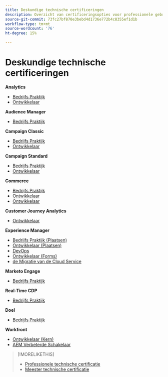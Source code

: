 ```yaml
---
title: Deskundige technische certificeringen
description: Overzicht van certificeringsopties voor professionele gebruikers
source-git-commit: 73fc27bf870e3bebd4d1736e772b4c8355ef1d1b
workflow-type: tm+mt
source-wordcount: '76'
ht-degree: 15%

---
```


# Deskundige technische certificeringen

**Analytics**

* [ Bedrijfs Praktijk ](/help/certifications/aa/aa-e-business.md) <!--AD0-E208-->
* [ Ontwikkelaar ](/help/certifications/aa/aa-e-developer.md) <!--AD0-E209-->

**Audience Manager**

* [ Bedrijfs Praktijk ](/help/certifications/aam/aam-e-business.md) <!--AD0-E457-->

**Campaign Classic**

* [ Bedrijfs Praktijk ](/help/certifications/acc/acc-e-business.md) <!--AD0-E327-->
* [ Ontwikkelaar ](/help/certifications/acc/acc-e-developer.md) <!--AD0-E330-->

**Campaign Standard**

* [ Bedrijfs Praktijk ](/help/certifications/acs/acs-e-business.md) <!--AD0-E307-->
* [ Ontwikkelaar ](/help/certifications/acs/acs-e-developer.md) <!--AD0-E306-->

**Commerce**

* [ Bedrijfs Praktijk ](/help/certifications/ac/ac-e-business.md) <!--AD0-E708-->
* [ Ontwikkelaar ](/help/certifications/ac/ac-e-developer.md) <!--AD0-E716-->
* [ Ontwikkelaar ](/help/certifications/ac/ac-e-fedeveloper.md) <!--AD0-E710-->

**Customer Journey Analytics**

* [ Ontwikkelaar ](/help/certifications/acja/acja-e-developer.md) <!--AD0-E604-->

**Experience Manager**

* [ Bedrijfs Praktijk (Plaatsen) ](/help/certifications/aem/aem-sites-e-business.md) <!--AD0-E121-->
* [ Ontwikkelaar (Plaatsen) ](/help/certifications/aem/aem-sites-e-developer.md) <!--AD0-E134-->
* [ DevOps ](/help/certifications/aem/aem-devops-e-engineer.md) <!--AD0-E124-->
* [ Ontwikkelaar (Forms) ](/help/certifications/aem/aem-forms-e-developer.md) <!--AD0-E125-->
* [ de Migratie van de Cloud Service ](/help/certifications/aem/aem-cs-e-migration.md) <!--AD0-E136-->

**Marketo Engage**

* [ Bedrijfs Praktijk ](/help/certifications/ame/ame-e-business.md) <!--AD0-E559-->

**Real-Time CDP**

* [ Bedrijfs Praktijk ](/help/certifications/rtcdp/rtcdp-p-business.md) <!--AD0-E602-->

**Doel**

* [ Bedrijfs Praktijk ](/help/certifications/at/at-e-business.md) <!--AD0-E406-->

**Workfront**

* [ Ontwikkelaar (Kern) ](/help/certifications/aw/aw-core-e-developer.md) <!--AD0-E904-->
* [ AEM Verbeterde Schakelaar ](/help/certifications/aw/aw-aem-e-connector.md) <!--AD0-E906-->

>[!MORELIKETHIS]
>
>* [ Professionele technische certificatie ](professional.md)
>* [ Meester technische certificatie ](master.md)

